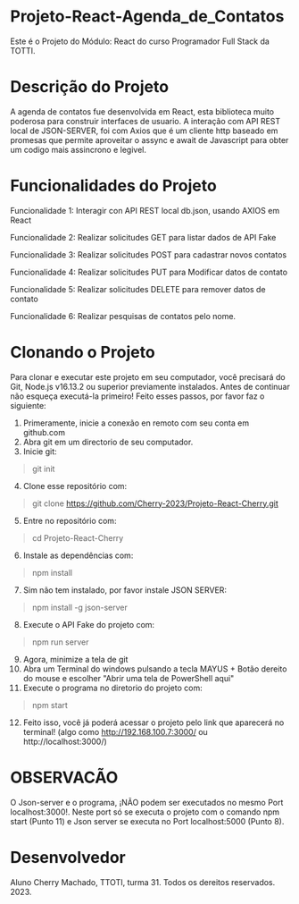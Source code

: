 # Projeto-React-Agenda_de_Contatos

Este é o Projeto do Módulo: React do curso Programador Full Stack da TOTTI.

# Descrição do Projeto

A agenda de contatos fue desenvolvida em React, esta biblioteca muito poderosa para construir interfaces de usuario. A interação com API REST local de JSON-SERVER, foi com Axios que é um cliente http baseado em promesas que permite aproveitar o assync e await de Javascript para obter um codigo mais assincrono e legivel.

# Funcionalidades do Projeto

Funcionalidade 1: Interagir con API REST local db.json, usando AXIOS em React

Funcionalidade 2: Realizar solicitudes GET para listar dados de API Fake

Funcionalidade 3: Realizar solicitudes POST para cadastrar novos contatos

Funcionalidade 4: Realizar solicitudes PUT para Modificar datos de contato

Funcionalidade 5: Realizar solicitudes DELETE para remover datos de contato

Funcionalidade 6: Realizar pesquisas de contatos pelo nome.

# Clonando o Projeto

Para clonar e executar este projeto em seu computador, você precisará do Git, Node.js v16.13.2 ou superior previamente instalados.
Antes de continuar não esqueça executá-la primeiro!
Feito esses passos, por favor faz o siguiente:

1) Primeramente, inicie a conexão en remoto com seu conta em github.com
2) Abra git em um directorio de seu computador.
3) Inicie git:
> git init
4) Clone esse repositório com:
> git clone https://github.com/Cherry-2023/Projeto-React-Cherry.git
5) Entre no repositório com:
>  cd Projeto-React-Cherry
6) Instale as dependências com:
> npm install
7) Sim não tem instalado, por favor instale JSON SERVER:
> npm install -g json-server
8) Execute o API Fake do projeto com:
> npm run server
9) Agora, minimize a tela de git
10) Abra um Terminal do windows pulsando a tecla MAYUS + Botão dereito do mouse e escolher "Abrir uma tela de PowerShell aqui"
11) Execute o programa no diretorio do projeto com:
> npm start
12) Feito isso, você já poderá acessar o projeto pelo link que aparecerá no terminal! (algo como http://192.168.100.7:3000/ ou http://localhost:3000/)

# OBSERVACÃO

O Json-server e o programa, ¡NÃO podem ser executados no mesmo Port localhost:3000!. Neste port só se executa o projeto com o comando npm start (Punto 11) e Json server se executa no Port localhost:5000 (Punto 8).

# Desenvolvedor

Aluno Cherry Machado, TTOTI, turma 31. Todos os dereitos reservados. 2023.
